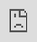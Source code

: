 ```yaml
---
layout: page
title: Photos
permalink: /photos/
published: true
---
```

<iframe id='iframe' src='https://lightroom.adobe.com/embed/shares/1d94034602d84b76ba27be8ddef44aba/slideshow?background_color=%232D2D2D&color=%23999999' frameborder='0'style='width:100%; height:100%; position: absolute; top:0; left:0;' >&nbsp;</iframe>